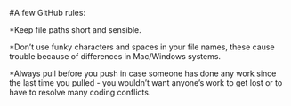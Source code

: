 #A few GitHub rules:

*Keep file paths short and sensible.  

*Don’t use funky characters and spaces in your file names, these cause trouble because of differences in Mac/Windows systems. 

*Always pull before you push in case someone has done any work since the last time you pulled - you wouldn’t want anyone’s work to get lost or to have to resolve many coding conflicts.


